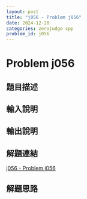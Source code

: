 ```yaml
---
layout: post
title: "j056 - Problem j056"
date: 2024-12-20
categories: zerojudge cpp
problem_id: j056
---
```


# Problem j056

## 題目描述



## 輸入說明



## 輸出說明



## 解題連結

[j056 - Problem j056](https://zerojudge.tw/ShowProblem?problemid=j056)

## 解題思路


